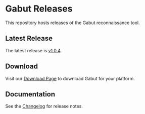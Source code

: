 # Gabut Releases

This repository hosts releases of the Gabut reconnaissance tool.

## Latest Release

The latest release is [v1.0.4](https://github.com/leakdump/gabut-release/releases/tag/v1.0.4).

## Download

Visit our [Download Page](https://leakdump.github.io/gabut-release/) to download Gabut for your platform.

## Documentation

See the [Changelog](https://leakdump.github.io/gabut-release/changelog) for release notes.
